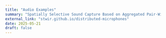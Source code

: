 ```yaml
---
title: "Audio Examples"
summary: "Spatially Selective Sound Capture Based on Aggregated Pair-Wise Similarity Measures"
external_link: "stwir.github.io/distributed-microphones"
date: 2025-05-21
draft: false
---
```

